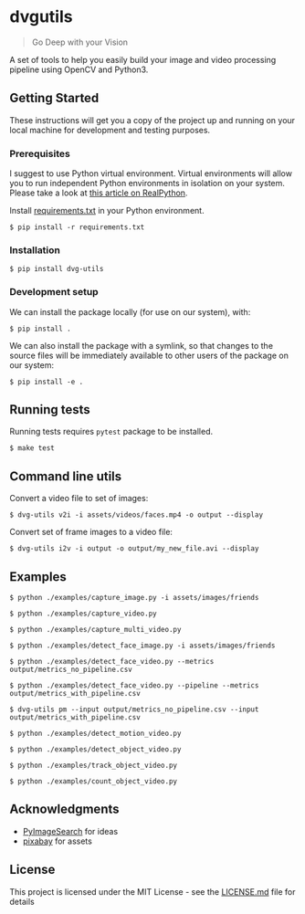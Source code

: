 # dvgutils
> Go Deep with your Vision

A set of tools to help you easily build your image and video processing pipeline using OpenCV and Python3.

## Getting Started

These instructions will get you a copy of the project up and running on your local machine for development and testing purposes.

### Prerequisites

I suggest to use Python virtual environment. Virtual environments will allow you to run independent Python environments in isolation on your system.
Please take a look at [this article on RealPython](https://realpython.com/python-virtual-environments-a-primer/).

Install [requirements.txt](requirements.txt) in your Python environment.

    $ pip install -r requirements.txt

### Installation

    $ pip install dvg-utils
    
### Development setup

We can install the package locally (for use on our system), with:

    $ pip install .
    
We can also install the package with a symlink, so that changes to the source files will be
immediately available to other users of the package on our system:

    $ pip install -e .   

## Running tests

Running tests requires `pytest` package to be installed.

    $ make test
    
## Command line utils

Convert a video file to set of images:

    $ dvg-utils v2i -i assets/videos/faces.mp4 -o output --display
    
Convert set of frame images to a video file:

    $ dvg-utils i2v -i output -o output/my_new_file.avi --display
 
## Examples

    $ python ./examples/capture_image.py -i assets/images/friends
    
    $ python ./examples/capture_video.py
    
    $ python ./examples/capture_multi_video.py

    $ python ./examples/detect_face_image.py -i assets/images/friends
    
    $ python ./examples/detect_face_video.py --metrics output/metrics_no_pipeline.csv
    
    $ python ./examples/detect_face_video.py --pipeline --metrics output/metrics_with_pipeline.csv
    
    $ dvg-utils pm --input output/metrics_no_pipeline.csv --input output/metrics_with_pipeline.csv 
    
    $ python ./examples/detect_motion_video.py

    $ python ./examples/detect_object_video.py

    $ python ./examples/track_object_video.py

    $ python ./examples/count_object_video.py

## Acknowledgments

* [PyImageSearch](https://www.pyimagesearch.com/) for ideas
* [pixabay](https://pixabay.com/) for assets

## License

This project is licensed under the MIT License - see the [LICENSE.md](LICENSE.md) file for details
